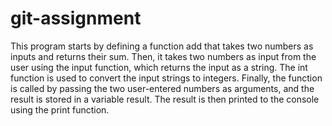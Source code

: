 # git-assignment

This program starts by defining a function add that takes two numbers as inputs and returns their sum. 
Then, it takes two numbers as input from the user using the input function, which returns the input as a string. 
The int function is used to convert the input strings to integers.
Finally, the function is called by passing the two user-entered numbers as arguments, and the result is stored in a variable result. 
The result is then printed to the console using the print function.
